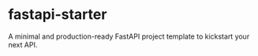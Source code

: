 # fastapi-starter
A minimal and production-ready FastAPI project template to kickstart your next API.
